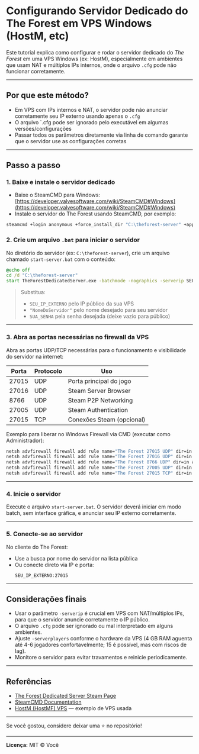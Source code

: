 # Configurando Servidor Dedicado do The Forest em VPS Windows (HostM, etc)

Este tutorial explica como configurar e rodar o servidor dedicado do *The Forest* em uma VPS Windows (ex: HostM), especialmente em ambientes que usam NAT e múltiplos IPs internos, onde o arquivo `.cfg` pode não funcionar corretamente.

---

## Por que este método?

- Em VPS com IPs internos e NAT, o servidor pode não anunciar corretamente seu IP externo usando apenas o `.cfg`
- O arquivo `.cfg pode ser ignorado pelo executável em algumas versões/configurações
- Passar todos os parâmetros diretamente via linha de comando garante que o servidor use as configurações corretas

---

## Passo a passo

### 1. Baixe e instale o servidor dedicado

- Baixe o SteamCMD para Windows:  
  [https://developer.valvesoftware.com/wiki/SteamCMD#Windows](https://developer.valvesoftware.com/wiki/SteamCMD#Windows)
- Instale o servidor do The Forest usando SteamCMD, por exemplo:

```bat
steamcmd +login anonymous +force_install_dir "C:\theforest-server" +app_update 556450 validate +quit
```

### 2. Crie um arquivo `.bat` para iniciar o servidor

No diretório do servidor (ex: `C:\theforest-server`), crie um arquivo chamado `start-server.bat` com o conteúdo:

```bat
@echo off
cd /d "C:\theforest-server"
start TheForestDedicatedServer.exe -batchmode -nographics -serverip SEU_IP_EXTERNO -serversteamport 8766 -servergameport 27015 -serverqueryport 27016 -servername NomeDoServidor -serverplayers 15 -difficulty Normal -initType Continue -slot 1 -serverpassword SUA_SENHA -serverpassword_admin SUA_SENHA_ADMIN -savepath "C:\theforest-server\ds" -serverAutoSaveInterval 5 -allowCheats off -enableVAC on
```

> Substitua:  
> - `SEU_IP_EXTERNO` pelo IP público da sua VPS  
> - `"NomeDoServidor"` pelo nome desejado para seu servidor  
> - `SUA_SENHA` pela senha desejada (deixe vazio para público)

---

### 3. Abra as portas necessárias no firewall da VPS

Abra as portas UDP/TCP necessárias para o funcionamento e visibilidade do servidor na internet:

| Porta  | Protocolo | Uso                  |
|--------|-----------|----------------------|
| 27015  | UDP       | Porta principal do jogo |
| 27016  | UDP       | Steam Server Browser  |
| 8766   | UDP       | Steam P2P Networking |
| 27005  | UDP       | Steam Authentication |
| 27015  | TCP       | Conexões Steam (opcional) |

Exemplo para liberar no Windows Firewall via CMD (executar como Administrador):

```bat
netsh advfirewall firewall add rule name="The Forest 27015 UDP" dir=in action=allow protocol=UDP localport=27015
netsh advfirewall firewall add rule name="The Forest 27016 UDP" dir=in action=allow protocol=UDP localport=27016
netsh advfirewall firewall add rule name="The Forest 8766 UDP" dir=in action=allow protocol=UDP localport=8766
netsh advfirewall firewall add rule name="The Forest 27005 UDP" dir=in action=allow protocol=UDP localport=27005
netsh advfirewall firewall add rule name="The Forest 27015 TCP" dir=in action=allow protocol=TCP localport=27015
```

---

### 4. Inicie o servidor

Execute o arquivo `start-server.bat`. O servidor deverá iniciar em modo batch, sem interface gráfica, e anunciar seu IP externo corretamente.

---

### 5. Conecte-se ao servidor

No cliente do The Forest:

- Use a busca por nome do servidor na lista pública  
- Ou conecte direto via IP e porta:  
  ```
  SEU_IP_EXTERNO:27015
  ```

---

## Considerações finais

- Usar o parâmetro `-serverip` é crucial em VPS com NAT/múltiplos IPs, para que o servidor anuncie corretamente o IP público.
- O arquivo `.cfg` pode ser ignorado ou mal interpretado em alguns ambientes.
- Ajuste `-serverplayers` conforme o hardware da VPS (4 GB RAM aguenta até 4-6 jogadores confortavelmente; 15 é possível, mas com riscos de lag).
- Monitore o servidor para evitar travamentos e reinicie periodicamente.

---

## Referências

- [The Forest Dedicated Server Steam Page](https://store.steampowered.com/app/556450/The_Forest_Dedicated_Server/)
- [SteamCMD Documentation](https://developer.valvesoftware.com/wiki/SteamCMD)
- [HostM (HostMF) VPS](https://hostm.com.br) — exemplo de VPS usada

---

Se você gostou, considere deixar uma ⭐ no repositório!

---

**Licença:** MIT © Você
